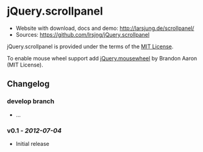 # jQuery.scrollpanel

* Website with download, docs and demo: <http://larsjung.de/scrollpanel/>
* Sources: <https://github.com/lrsjng/jQuery.scrollpanel>

jQuery.scrollpanel is provided under the terms of the [MIT License](https://github.com/lrsjng/jQuery.scrollpanel/blob/master/LICENSE.md).

To enable mouse wheel support add [jQuery.mousewheel](https://github.com/brandonaaron/jquery-mousewheel) by Brandon Aaron (MIT License).


## Changelog


### develop branch

* ...


### v0.1 - *2012-07-04*

* Initial release

